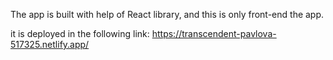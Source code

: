 The app is built with help of React library, and this is only front-end the app.

it is deployed in the following link:
https://transcendent-pavlova-517325.netlify.app/


